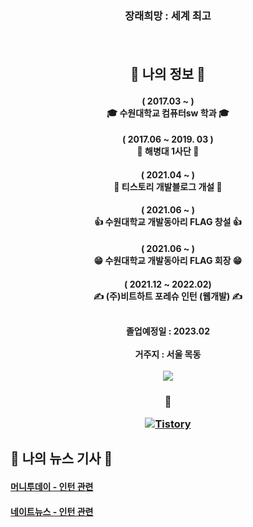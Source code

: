 <h3 align='center'>장래희망 : 세계 최고</p>
</br>
<h2 align='center'> 📃 나의 정보 📃</p>
<h4 align='center'> ( 2017.03 ~ )</br>🎓 수원대학교 컴퓨터sw 학과 🎓</p>
<h4 align='center'> ( 2017.06 ~ 2019. 03 )</br>👿 해병대 1사단 👿</p>
<h4 align='center'> ( 2021.04 ~ )</br>📗 티스토리 개발블로그 개설 📗</p>
<h4 align='center'> ( 2021.06 ~ )</br>👍 수원대학교 개발동아리 FLAG 창설 👍</p>
<h4 align='center'> ( 2021.06 ~ )</br>😁 수원대학교 개발동아리 FLAG 회장 😁</p>
<h4 align='center'> ( 2021.12 ~ 2022.02)</br>✍ (주)비트하트 포레슈 인턴 (웹개발) ✍</p>
</br>
졸업예정일 : 2023.02
</br></br>
거주지 : 서울 목동
</br></br>
<img src="http://mazassumnida.wtf/api/v2/generate_badge?boj=tooo1">

<h3 align='center'> 💭 </p>

<a href="https://tooo1.tistory.com/"><img alt="Tistory" src="https://img.shields.io/badge/-TISTORY-black?style=for-the-badge"/></a>

<h2> 📃 나의 뉴스 기사 📃</p>
<h4><a href="https://news.mt.co.kr/mtview.php?no=2022020713482982747">머니투데이 - 인턴 관련</a></br>
<h4><a href="https://news.nate.com/view/20220207n29633?mid=n0100">네이트뉴스 - 인턴 관련</a>





<!--
**tooooo1/tooooo1** is a ✨ _special_ ✨ repository because its `README.md` (this file) appears on your GitHub profile.

Here are some ideas to get you started:

- 🔭 I’m currently working on ...
- 🌱 I’m currently learning ...
- 👯 I’m looking to collaborate on ...
- 🤔 I’m looking for help with ...
- 💬 Ask me about ...
- 📫 How to reach me: ...
- 😄 Pronouns: ...
- ⚡ Fun fact: ...
-->
